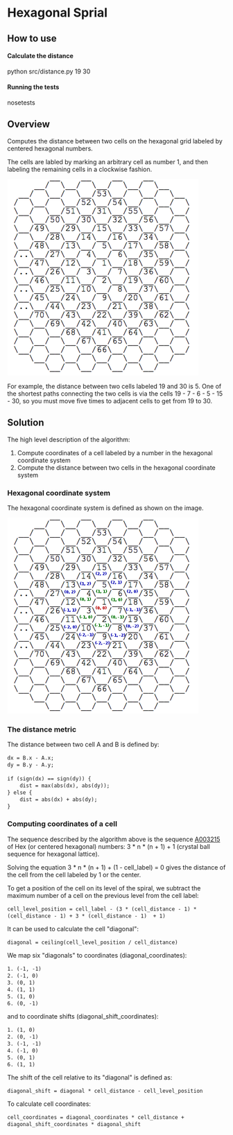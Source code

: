 # Hexagonal Sprial #

## How to use ##

#### Calculate the distance ####

   python src/distance.py 19 30

#### Running the tests ####

   nosetests

## Overview ##

Computes the distance between two cells on the hexagonal grid labeled by centered hexagonal numbers. 

The cells are labled by marking an arbitrary cell as number 1, and then labeling the remaining cells in a clockwise fashion.

![Hexagonal grid example](/images/grid.png)

For example, the distance between two cells labeled 19 and 30 is 5. One of the shortest paths connecting the two cells is via the cells 19 - 7 - 6 - 5 - 15 - 30, so you must move five times to adjacent cells to get from 19 to 30.

## Solution ##

The high level description of the algorithm:

1.  Compute coordinates of a cell labeled by a number in the hexagonal coordinate system
2.  Compute the distance between two cells in the hexagonal coordinate system


### Hexagonal coordinate system ###

The hexagonal coordinate system is defined as shown on the image.

![Hexagonal grid with coordinate example](/images/grid_coordinates.png)

### The distance metric ###

The distance between two cell A and B is defined by:

    dx = B.x - A.x;
    dy = B.y - A.y;
    
    if (sign(dx) == sign(dy)) {
        dist = max(abs(dx), abs(dy));
    } else {
        dist = abs(dx) + abs(dy);
    }

### Computing coordinates of a cell ###

The sequence described by the algorithm above is the sequence [A003215](http://oeis.org/A003215 "A003215") of Hex (or centered hexagonal) numbers: 3 * n * (n + 1) + 1 (crystal ball sequence for hexagonal lattice).

Solving the equation 3 * n * (n + 1) + (1 - cell_label) = 0 gives the distance of the cell from the cell labeled by 1 or the center.

To get a position of the cell on its level of the spiral, we subtract the maximum number of a cell on the previous level from the cell label: 

    cell_level_position = cell_label - (3 * (cell_distance - 1) * (cell_distance - 1) + 3 * (cell_distance - 1)  + 1)

It can be used to calculate the cell "diagonal":

    diagonal = ceiling(cell_level_position / cell_distance)

We map six "diagonals" to coordinates (diagonal_coordinates):

    1. (-1, -1)
    2. (-1, 0)
    3. (0, 1)
    4. (1, 1)
    5. (1, 0)
    6. (0, -1)

and to coordinate shifts (diagonal_shift_coordinates):

    1. (1, 0)
    2. (0, -1)
    3. (-1, -1)
    4. (-1, 0)
    5. (0, 1)
    6. (1, 1)

The shift of the cell relative to its "diagonal" is defined as:
    
    diagonal_shift = diagonal * cell_distance - cell_level_position

To calculate cell coordinates:

    cell_coordinates = diagonal_coordinates * cell_distance + diagonal_shift_coordinates * diagonal_shift

    





